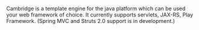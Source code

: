 Cambridge is a template engine for the java platform which can be used your web framework of choice. It currently supports servlets, JAX-RS, Play Framework. (Spring MVC and Struts 2.0 support is in development.)